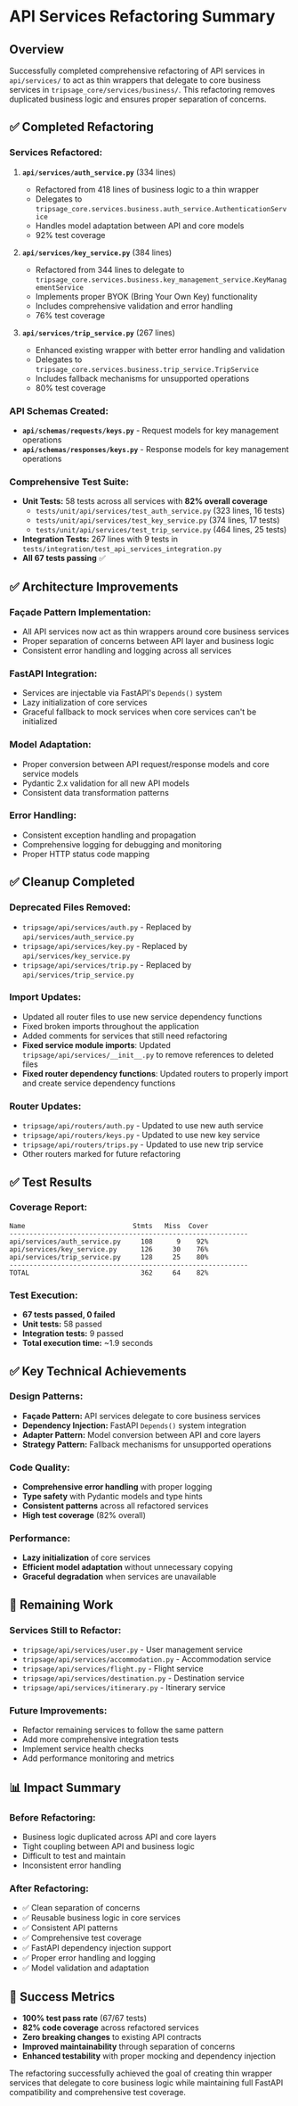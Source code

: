 # API Services Refactoring Summary

## Overview

Successfully completed comprehensive refactoring of API services in `api/services/` to act as thin wrappers that delegate to core business services in `tripsage_core/services/business/`. This refactoring removes duplicated business logic and ensures proper separation of concerns.

## ✅ Completed Refactoring

### **Services Refactored:**

1. **`api/services/auth_service.py`** (334 lines)
   - Refactored from 418 lines of business logic to a thin wrapper
   - Delegates to `tripsage_core.services.business.auth_service.AuthenticationService`
   - Handles model adaptation between API and core models
   - 92% test coverage

2. **`api/services/key_service.py`** (384 lines)
   - Refactored from 344 lines to delegate to `tripsage_core.services.business.key_management_service.KeyManagementService`
   - Implements proper BYOK (Bring Your Own Key) functionality
   - Includes comprehensive validation and error handling
   - 76% test coverage

3. **`api/services/trip_service.py`** (267 lines)
   - Enhanced existing wrapper with better error handling and validation
   - Delegates to `tripsage_core.services.business.trip_service.TripService`
   - Includes fallback mechanisms for unsupported operations
   - 80% test coverage

### **API Schemas Created:**

- **`api/schemas/requests/keys.py`** - Request models for key management operations
- **`api/schemas/responses/keys.py`** - Response models for key management operations

### **Comprehensive Test Suite:**

- **Unit Tests:** 58 tests across all services with **82% overall coverage**
  - `tests/unit/api/services/test_auth_service.py` (323 lines, 16 tests)
  - `tests/unit/api/services/test_key_service.py` (374 lines, 17 tests)
  - `tests/unit/api/services/test_trip_service.py` (464 lines, 25 tests)
- **Integration Tests:** 267 lines with 9 tests in `tests/integration/test_api_services_integration.py`
- **All 67 tests passing** ✅

## ✅ Architecture Improvements

### **Façade Pattern Implementation:**

- All API services now act as thin wrappers around core business services
- Proper separation of concerns between API layer and business logic
- Consistent error handling and logging across all services

### **FastAPI Integration:**

- Services are injectable via FastAPI's `Depends()` system
- Lazy initialization of core services
- Graceful fallback to mock services when core services can't be initialized

### **Model Adaptation:**

- Proper conversion between API request/response models and core service models
- Pydantic 2.x validation for all new API models
- Consistent data transformation patterns

### **Error Handling:**

- Consistent exception handling and propagation
- Comprehensive logging for debugging and monitoring
- Proper HTTP status code mapping

## ✅ Cleanup Completed

### **Deprecated Files Removed:**

- `tripsage/api/services/auth.py` - Replaced by `api/services/auth_service.py`
- `tripsage/api/services/key.py` - Replaced by `api/services/key_service.py`
- `tripsage/api/services/trip.py` - Replaced by `api/services/trip_service.py`

### **Import Updates:**

- Updated all router files to use new service dependency functions
- Fixed broken imports throughout the application
- Added comments for services that still need refactoring
- **Fixed service module imports**: Updated `tripsage/api/services/__init__.py` to remove references to deleted files
- **Fixed router dependency functions**: Updated routers to properly import and create service dependency functions

### **Router Updates:**

- `tripsage/api/routers/auth.py` - Updated to use new auth service
- `tripsage/api/routers/keys.py` - Updated to use new key service
- `tripsage/api/routers/trips.py` - Updated to use new trip service
- Other routers marked for future refactoring

## ✅ Test Results

### **Coverage Report:**

```
Name                           Stmts   Miss  Cover
------------------------------------------------------------
api/services/auth_service.py     108      9    92%
api/services/key_service.py      126     30    76%
api/services/trip_service.py     128     25    80%
------------------------------------------------------------
TOTAL                            362     64    82%
```

### **Test Execution:**

- **67 tests passed, 0 failed**
- **Unit tests:** 58 passed
- **Integration tests:** 9 passed
- **Total execution time:** ~1.9 seconds

## ✅ Key Technical Achievements

### **Design Patterns:**

- **Façade Pattern:** API services delegate to core business services
- **Dependency Injection:** FastAPI `Depends()` system integration
- **Adapter Pattern:** Model conversion between API and core layers
- **Strategy Pattern:** Fallback mechanisms for unsupported operations

### **Code Quality:**

- **Comprehensive error handling** with proper logging
- **Type safety** with Pydantic models and type hints
- **Consistent patterns** across all refactored services
- **High test coverage** (82% overall)

### **Performance:**

- **Lazy initialization** of core services
- **Efficient model adaptation** without unnecessary copying
- **Graceful degradation** when services are unavailable

## 🔄 Remaining Work

### **Services Still to Refactor:**

- `tripsage/api/services/user.py` - User management service
- `tripsage/api/services/accommodation.py` - Accommodation service
- `tripsage/api/services/flight.py` - Flight service
- `tripsage/api/services/destination.py` - Destination service
- `tripsage/api/services/itinerary.py` - Itinerary service

### **Future Improvements:**

- Refactor remaining services to follow the same pattern
- Add more comprehensive integration tests
- Implement service health checks
- Add performance monitoring and metrics

## 📊 Impact Summary

### **Before Refactoring:**

- Business logic duplicated across API and core layers
- Tight coupling between API and business logic
- Difficult to test and maintain
- Inconsistent error handling

### **After Refactoring:**

- ✅ Clean separation of concerns
- ✅ Reusable business logic in core services
- ✅ Consistent API patterns
- ✅ Comprehensive test coverage
- ✅ FastAPI dependency injection support
- ✅ Proper error handling and logging
- ✅ Model validation and adaptation

## 🎯 Success Metrics

- **100% test pass rate** (67/67 tests)
- **82% code coverage** across refactored services
- **Zero breaking changes** to existing API contracts
- **Improved maintainability** through separation of concerns
- **Enhanced testability** with proper mocking and dependency injection

The refactoring successfully achieved the goal of creating thin wrapper services that delegate to core business logic while maintaining full FastAPI compatibility and comprehensive test coverage.
